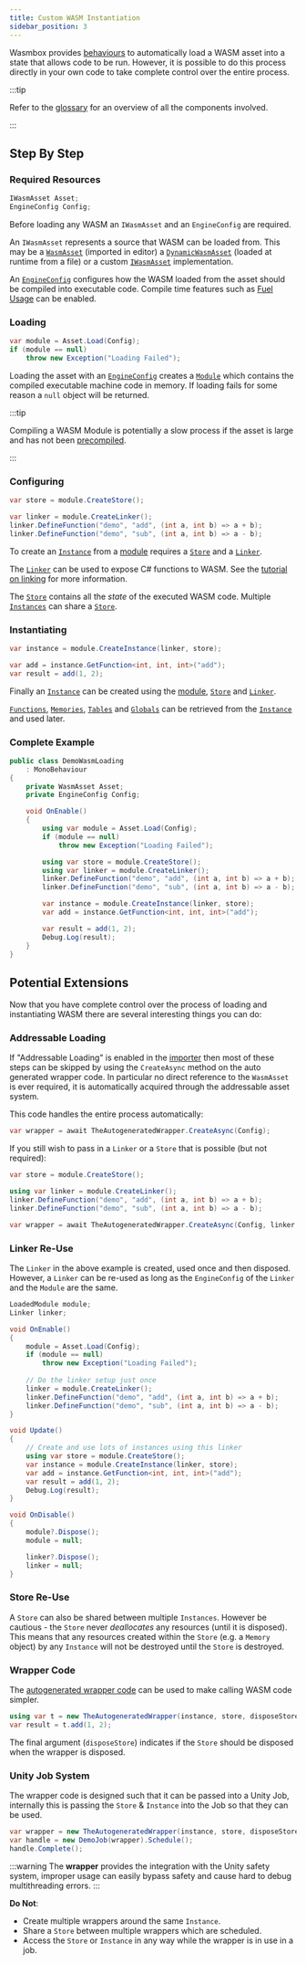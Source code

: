 ```yaml
---
title: Custom WASM Instantiation
sidebar_position: 3
---
```


Wasmbox provides [behaviours](./../reference/code/simplewasmmonobehaviour.md) to automatically load a WASM asset into a state that allows code to be run. However, it is possible to do this process directly in your own code to take complete control over the entire process.

:::tip

Refer to the [glossary](./../reference/glossary.md) for an overview of all the components involved.

:::

## Step By Step

### Required Resources

```csharp
IWasmAsset Asset;
EngineConfig Config;
```

Before loading any WASM an `IWasmAsset` and an `EngineConfig` are required.

An `IWasmAsset` represents a source that WASM can be loaded from. This may be a [`WasmAsset`](./../reference/code/wasmasset.md) (imported in editor) a [`DynamicWasmAsset`](./../reference/code/dynamicwasmasset.md) (loaded at runtime from a file) or a custom [`IWasmAsset`](./../reference/code/iwasmasset.md) implementation.

An [`EngineConfig`](./../reference/code/engineconfig.md) configures how the WASM loaded from the asset should be compiled into executable code. Compile time features such as [Fuel Usage](./../basics/limiting_execution/fuelusage.md) can be enabled.

### Loading

```csharp
var module = Asset.Load(Config);
if (module == null)
    throw new Exception("Loading Failed");
```

Loading the asset with an [`EngineConfig`](./../reference/code/engineconfig.md) creates a [`Module`](./../reference/code/wasmtime/module.md) which contains the compiled executable machine code in memory. If loading fails for some reason a `null` object will be returned.

:::tip

Compiling a WASM Module is potentially a slow process if the asset is large and has not been [precompiled](./../reference/editor/import.md#4-compilation).

:::

### Configuring

```csharp
var store = module.CreateStore();

var linker = module.CreateLinker();
linker.DefineFunction("demo", "add", (int a, int b) => a + b);
linker.DefineFunction("demo", "sub", (int a, int b) => a - b);
```

To create an [`Instance`](./../reference/code/wasmtime/instance.md) from a [module](./../reference/code/wasmtime/module.md) requires a [`Store`](./../reference/code/wasmtime/store.md) and a [`Linker`](./../reference/code/wasmtime/linker.md).

The [`Linker`](./../reference/code/wasmtime/linker.md) can be used to expose C# functions to WASM. See the [tutorial on linking](./../basics/linker.md) for more information.

The [`Store`](./../reference/code/wasmtime/store.md) contains all the _state_ of the executed WASM code. Multiple [`Instances`](./../reference/code/wasmtime/instance.md) can share a [`Store`](./../reference/code/wasmtime/store.md).

### Instantiating

```csharp
var instance = module.CreateInstance(linker, store);

var add = instance.GetFunction<int, int, int>("add");
var result = add(1, 2);
```

Finally an [`Instance`](./../reference/code/wasmtime/instance.md) can be created using the [module](./../reference/code/wasmtime/module.md), [`Store`](./../reference/code/wasmtime/store.md) and [`Linker`](./../reference/code/wasmtime/linker.md).

[`Functions`](./../reference/code/wasmtime/function.md), [`Memories`](./../reference/code/wasmtime/memory.md), [`Tables`](./../reference/code/wasmtime/table.md) and [`Globals`](./../reference/code/wasmtime/global.md) can be retrieved from the [`Instance`](./../reference/code/wasmtime/instance.md) and used later.

### Complete Example

```csharp
public class DemoWasmLoading
    : MonoBehaviour
{
    private WasmAsset Asset;
    private EngineConfig Config;

    void OnEnable()
    {
        using var module = Asset.Load(Config);
        if (module == null)
            throw new Exception("Loading Failed");

        using var store = module.CreateStore();
        using var linker = module.CreateLinker();
        linker.DefineFunction("demo", "add", (int a, int b) => a + b);
        linker.DefineFunction("demo", "sub", (int a, int b) => a - b);

        var instance = module.CreateInstance(linker, store);
        var add = instance.GetFunction<int, int, int>("add");

        var result = add(1, 2);
        Debug.Log(result);
    }
}
```

## Potential Extensions

Now that you have complete control over the process of loading and instantiating WASM there are several interesting things you can do:

### Addressable Loading

If "Addressable Loading" is enabled in the [importer](./../reference/editor/import.md#6-code-generation) then most of these steps can be skipped by using the `CreateAsync` method on the auto generated wrapper code. In particular no direct reference to the `WasmAsset` is ever required, it is automatically acquired through the addressable asset system.

This code handles the entire process automatically:

```csharp
var wrapper = await TheAutogeneratedWrapper.CreateAsync(Config);
```

If you still wish to pass in a `Linker` or a `Store` that is possible (but not required):

```csharp
var store = module.CreateStore();

using var linker = module.CreateLinker();
linker.DefineFunction("demo", "add", (int a, int b) => a + b);
linker.DefineFunction("demo", "sub", (int a, int b) => a - b);

var wrapper = await TheAutogeneratedWrapper.CreateAsync(Config, linker, store);
```

### Linker Re-Use

The `Linker` in the above example is created, used once and then disposed. However, a `Linker` can be re-used as long as the `EngineConfig` of the `Linker` and the `Module` are the same.

```csharp
LoadedModule module;
Linker linker;

void OnEnable()
{
    module = Asset.Load(Config);
    if (module == null)
        throw new Exception("Loading Failed");
    
    // Do the linker setup just once
    linker = module.CreateLinker();
    linker.DefineFunction("demo", "add", (int a, int b) => a + b);
    linker.DefineFunction("demo", "sub", (int a, int b) => a - b);
}

void Update()
{
    // Create and use lots of instances using this linker
    using var store = module.CreateStore();
    var instance = module.CreateInstance(linker, store);
    var add = instance.GetFunction<int, int, int>("add");
    var result = add(1, 2);
    Debug.Log(result);
}

void OnDisable()
{
    module?.Dispose();
    module = null;

    linker?.Dispose();
    linker = null;
}
```

### Store Re-Use

A `Store` can also be shared between multiple `Instances`. However be cautious - the `Store` never _deallocates_ any resources (until it is disposed). This means that any resources created within the `Store` (e.g. a `Memory` object) by any `Instance` will not be destroyed until the `Store` is destroyed.

### Wrapper Code

The [autogenerated wrapper code](./../reference/code/codegeneration.md) can be used to make calling WASM code simpler.

```csharp
using var t = new TheAutogeneratedWrapper(instance, store, disposeStore: true);
var result = t.add(1, 2);
```

The final argument (`disposeStore`) indicates if the `Store` should be disposed when the wrapper is disposed.

### Unity Job System

The wrapper code is designed such that it can be passed into a Unity Job, internally this is passing the `Store` & `Instance` into the Job so that they can be used.

```csharp
var wrapper = new TheAutogeneratedWrapper(instance, store, disposeStore: true);
var handle = new DemoJob(wrapper).Schedule();
handle.Complete();
```

:::warning
The **wrapper** provides the integration with the Unity safety system, improper usage can easily bypass safety and cause hard to debug multithreading errors.
:::

**Do Not**:
 - Create multiple wrappers around the same `Instance`.
 - Share a `Store` between multiple wrappers which are scheduled.
 - Access the `Store` or `Instance` in any way while the wrapper is in use in a job.